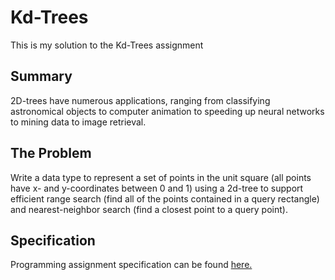 # Kd-Trees
This is my solution to the Kd-Trees assignment

## Summary
2D-trees have numerous applications, ranging from classifying astronomical objects to computer animation to speeding up neural networks to mining data to image retrieval.

## The Problem
Write a data type to represent a set of points in the unit square (all points have x- and y-coordinates between 0 and 1) using a 2d-tree to support efficient range search (find all of the points contained in a query rectangle) and nearest-neighbor search (find a closest point to a query point).

## Specification
Programming assignment specification can be found [here.](https://coursera.cs.princeton.edu/algs4/assignments/kdtree/specification.php)
